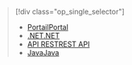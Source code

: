 > [!div class="op_single_selector"]
> * [<span data-ttu-id="f5a97-101">Portail</span><span class="sxs-lookup"><span data-stu-id="f5a97-101">Portal</span></span>](../articles/media-services/media-services-portal-configure-content-key-auth-policy.md)
> * [<span data-ttu-id="f5a97-102">.NET</span><span class="sxs-lookup"><span data-stu-id="f5a97-102">.NET</span></span>](../articles/media-services/media-services-dotnet-configure-content-key-auth-policy.md)
> * [<span data-ttu-id="f5a97-103">API REST</span><span class="sxs-lookup"><span data-stu-id="f5a97-103">REST API</span></span>](../articles/media-services/media-services-rest-configure-content-key-auth-policy.md)
> * [<span data-ttu-id="f5a97-104">Java</span><span class="sxs-lookup"><span data-stu-id="f5a97-104">Java</span></span>](https://github.com/southworkscom/azure-sdk-for-media-services-java-samples)
> 
> 

